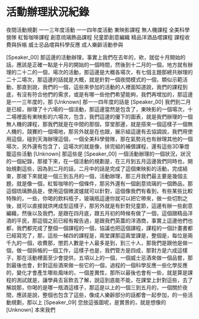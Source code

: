 # 活動辦理狀況紀錄
夜間活動規劃
一一三年度活動
一一四年度活動
東映影課程
無人機課程
全美科學營隊
紅皙咖啡課程
創意琉璃飾品課程
兒童節創意編織
精品洋酒品嚐課程
課程收費與拆帳
威士忌品嚐與科學反應
成人樂齡活動參與

[Speaker_00] 那這邊的活動辦理，事實上我們在去年的，欸，就從十月開始的話，應該是正確一點是十月的開始的一個時間，然後到十二月的一個，地方就有辦理的二十二的一個，場次的活動，那這邊是大概各場次，有七個主題那總共辦理的二十二場次，那這邊的話就是大概，就是針對一個夜間模式的一個，類似示範活動，那直到說，我們的一個，這些來參加的活動的人裡面知道說，我們的課程到底，有沒有符合他們的需求，或是有哪一些他們希望能夠，我們再增加的，那這邊是一一三年度的，那
[Unknown] 那一一四年度的話是
[Speaker_00] 我們到二月是已經，辦理了十六場的一個活動，那這邊當然是包含了，東映影的一個場次，十二場裡面有東映影的六場次，包含，我們這邊的優下的圖表，就是我們辦理的一個無人機的課程，那我們就是在中間的那個，穿堂那邊，就是搭來一個這樣子一個無人機的，競賽的一個場地，那另外就是在也跟，展示組這邊有去協調說，我們用使用這個，碰到天海辦理這個，一個全美科學營隊，那在氣勢兆也有辦理其他的一個場次，另外還有包含了，這場次的就是像，排完組的補償課程，還有這些3D筆燈籠這些活動
[Unknown] 那這些是
[Speaker_00] 一個活動辦理的一個狀況，狀況的一個紀錄，那接下來，在一個活動的規劃是，在三月到五月這邊我們同時也，開始規劃這些，因為到二月的話，二月中的話是完成了這個東映影的活動，完成結束，那接下來就是一個三到五月的一個，活動辦理，那三月我們最主要是幾個主題，就是像一個，紅皙咖啡的一個條件，那另外還有一個創意琉璃的一個飾品，那這個琉璃飾品是，使用這個微波爐就可以針對，這個像我們有看到，有些某些比較特殊的，一些，你喝的飲料瓶子，玻璃瓶這邊你就可以把它帶來，做一些切割之後，就可以直接就烘烤成型這樣子，那另外就是有針對兒童節，這邊有辦一些創意編織，然後以及我們，是跟在四月底，跟五月初的時候有做了一個，這個跟精品洋酒的平民，那這個之前已經有報告過，是跟我們英蓋的洋酒商，事實上這邊他們也都，我們都完成了整個一個課程的一個，協議也把這個課程，課程的一個計畫書都已經寫完了，那，這些一梯四的課程是，兩堂課那這兩堂課是，整個是，每位是兩千九的一個，收費那，懲罰人數是十人最多是到，到三十人，那我們是跟他是做一個，做一個拆帳的一個工作，這樣子也是，我們管方是四成，那對方是六成這樣子，那在活動裡面至少會提供，五項以上的一個，一個威士忌酒來做一個品嘗，那到最後也會，針對這些酒來做一些它的一個，過程的一個科學反應一些化學反應的，變化才會產生哪些風味的，一個差異性，那所以最後也會有一些，就是算是課程的測試就是，讓學員去盲飲去了解，說這到底能不能，在課堂上針對這些，去了解說那，你喝的是哪一瓶酒這樣子，那這是以上的一個三到五月的，一個關於夜間，應該是說，整個也包含了這些，像成人樂齡部分的話都會一起參加，的一些活動規劃，那以上
[Speaker_09] 您放這張圖呢，是實景的，就是想像的
[Unknown] 本來我們